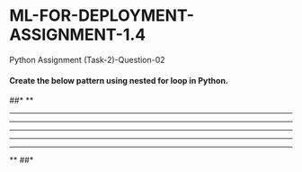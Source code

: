 # ML-FOR-DEPLOYMENT-ASSIGNMENT-1.4
Python Assignment (Task-2)-Question-02
#### Create the below pattern using nested for loop in Python.

##*
** 
*** 
**** 
***** 
**** 
*** 
**
##*
